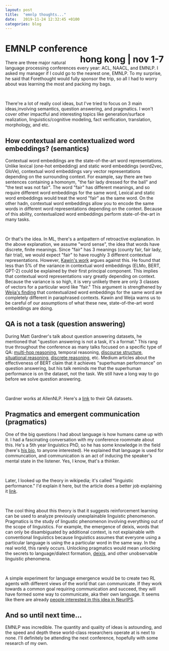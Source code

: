 ```yaml
---
layout: post
title:  "emnlp thoughts..."
date:   2019-11-24 12:32:45 +0100
categories: blog
---
```


# EMNLP conference <span style="float:right">hong kong | nov 1-7</span>
There are three major natural language processing conferences every year: ACL, NAACL, and EMNLP. I asked my manager if I could go to the nearest one, EMNLP. To my surprise, he said that Forethought would fully sponsor the trip, so all I had to worry about was learning the most and packing my bags.

<br>

There're a lot of really cool ideas, but I've tried to focus on 3 main ideas,involving semantics, question answering, and pragmatics. I won't cover other impactful and interesting topics like generation/surface realization, linguistics/cognitive modeling, fact verification, translation, morphology, and etc.

## How contextual are contextualized word embeddings? (semantics)
Contextual word embeddings are the state-of-the-art word representations. Unlike lexical (one-hot embedding) and static word embeddings (word2vec, GloVe), contextual word embeddings vary vector representations depending on the surrounding context. For example, say there are two sentences containing a homonym, "the fair lady dressed for the ball" and "the test was not fair". The word "fair" has different meanings, and so require different word embeddings for the same word, Lexical and static word embeddings would treat the word "fair" as the same word. On the other hadn, contextual word embeddings allow you to encode the same words in different word representations depending on the context. Because of this ability, contextualized word embeddings perform state-of-the-art in many tasks.

<br>

Or that's the idea. In ML, there's a antipattern of retroactive explanation. In the above explanation, we assume "word sense", the idea that words have discrete, finite meanings. Since "fair" has 3 meanings (county fair, fair lady, fair trial), we would expect "fair" to have roughly 3 different contextual representations. However, [Kawin's work](https://arxiv.org/pdf/1909.00512.pdf) argues against this. He found that less than 5% of the variance in contextual word embeddings (ELMo, BERT, GPT-2) could be explained by their first principal component. This implies that contextual word representations vary greatly depending on context. Because the variance is so high, it is very unlikely there are only 3 classes of vectors for a particular word like "fair." This argument is strengthened by [Weija's finding](https://arxiv.org/abs/1909.09700) that contextualized word embeddings for the same word are completely different in paraphrased contexts. Kawin and Weija warns us to be careful of our assumptions of what these new, state-of-the-art word embeddings are doing.

## QA is not a task (question answering)
During Matt Gardner's talk about question answering datasets, he mentioned that "question answering is not a task, it's a format." This rang true throughout the conference as many talks focused on a specific type of QA: [multi-hop reasoning](https://arxiv.org/abs/1909.07598), temporal reasoning, [discourse structure](https://arxiv.org/abs/1908.05803), [situational reasoning](https://arxiv.org/abs/1908.05852), [discrete reasoning](https://arxiv.org/abs/1903.00161), etc. Medium articles about the effectiveness of BERT claim that it achieves "superhuman performance" on question answering, but his talk reminds me that the superhuman performance is on the dataset, not the task. We still have a long way to go before we solve question answering.

<br>

Gardner works at AllenNLP. Here's a [link](https://leaderboard.allenai.org/) to their QA datasets.

## Pragmatics and emergent communication (pragmatics)
One of the big questions I had about language is how humans came up with it. I had a fascinating conversation with my conference roommate about this. He's a 5th year linguistics PhD, so he has some knowledge in the field (here's [his bio](https://linguistics.osu.edu/people/king.2138), to anyone interested). He explained that language is used for communcation, and communication is an act of inducing the speaker's mental state in the listener. Yes, I know, that's a thinker.

<br>

Later, I looked up the theory in wikipedia; it's called "linguistic performance." I'd explain it here, but the article does a better job explaining it [link](https://en.wikipedia.org/wiki/Linguistic_performance).

<br>

The cool thing about this theory is that it suggests reinforcement learning can be used to analyze previously unexplainable linguistic phenomenon. Pragmatics is the study of lingustic phenomenon involving everything out of the scope of linguistics. For example, the emergence of deixis, words that can only be disambiguated by additional context, is not explainable with conventional linguistics because linguistics assumes that everyone using a particular language is using the a particular word in the same way. In the real world, this rarely occurs. Unlocking pragmatics would mean unlocking the secrets to language/dialect formation, [deixis](https://en.wikipedia.org/wiki/Deixis), and other unobservable linguistic phenomena.

<br>

A simple experiment for language emergence would be to create two RL agents with different views of the world that can communicate. If they work towards a common goal requiring communication and succeed, they will have formed some way to communicate, aka their own language. It seems like there are already [people interested in this idea in NeurIPS](https://sites.google.com/view/emecom2019).

## And so until next time...
EMNLP was incredible. The quantity and quality of ideas is astounding, and the speed and depth these world-class researchers operate at is next to none. I'll definitely be attending the next conference, hopefully with some research of my own. 

